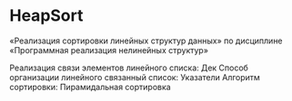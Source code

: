# HeapSort
«Реализация сортировки линейных структур данных» по дисциплине  «Программная реализация нелинейных структур» 

Реализация связи элементов линейного списка: Дек
Способ организации линейного связанный список: Указатели
Алгоритм сортировки: Пирамидальная сортировка
